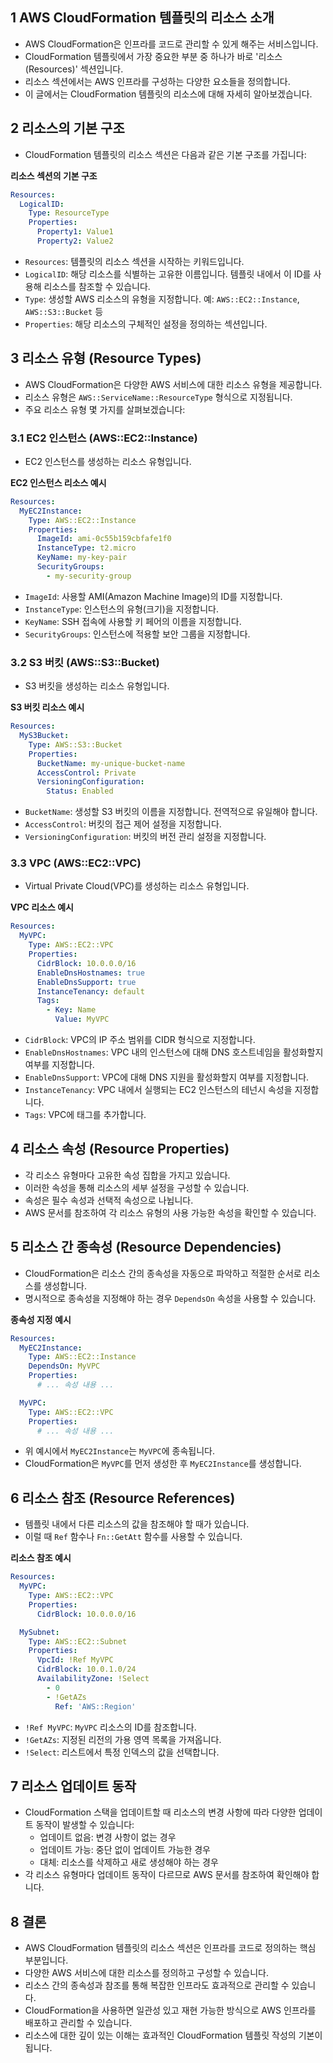 ## 1 AWS CloudFormation 템플릿의 리소스 소개

- AWS CloudFormation은 인프라를 코드로 관리할 수 있게 해주는 서비스입니다.
- CloudFormation 템플릿에서 가장 중요한 부분 중 하나가 바로 '리소스(Resources)' 섹션입니다.
- 리소스 섹션에서는 AWS 인프라를 구성하는 다양한 요소들을 정의합니다.
- 이 글에서는 CloudFormation 템플릿의 리소스에 대해 자세히 알아보겠습니다.



## 2 리소스의 기본 구조

- CloudFormation 템플릿의 리소스 섹션은 다음과 같은 기본 구조를 가집니다:



**리소스 섹션의 기본 구조**

```yaml
Resources:
  LogicalID:
    Type: ResourceType
    Properties:
      Property1: Value1
      Property2: Value2
```

- `Resources`: 템플릿의 리소스 섹션을 시작하는 키워드입니다.
- `LogicalID`: 해당 리소스를 식별하는 고유한 이름입니다. 템플릿 내에서 이 ID를 사용해 리소스를 참조할 수 있습니다.
- `Type`: 생성할 AWS 리소스의 유형을 지정합니다. 예: `AWS::EC2::Instance`, `AWS::S3::Bucket` 등
- `Properties`: 해당 리소스의 구체적인 설정을 정의하는 섹션입니다.



## 3 리소스 유형 (Resource Types)

- AWS CloudFormation은 다양한 AWS 서비스에 대한 리소스 유형을 제공합니다.
- 리소스 유형은 `AWS::ServiceName::ResourceType` 형식으로 지정됩니다.
- 주요 리소스 유형 몇 가지를 살펴보겠습니다:



### 3.1 EC2 인스턴스 (AWS::EC2::Instance)

- EC2 인스턴스를 생성하는 리소스 유형입니다.



**EC2 인스턴스 리소스 예시**

```yaml
Resources:
  MyEC2Instance:
    Type: AWS::EC2::Instance
    Properties:
      ImageId: ami-0c55b159cbfafe1f0
      InstanceType: t2.micro
      KeyName: my-key-pair
      SecurityGroups:
        - my-security-group
```

- `ImageId`: 사용할 AMI(Amazon Machine Image)의 ID를 지정합니다.
- `InstanceType`: 인스턴스의 유형(크기)을 지정합니다.
- `KeyName`: SSH 접속에 사용할 키 페어의 이름을 지정합니다.
- `SecurityGroups`: 인스턴스에 적용할 보안 그룹을 지정합니다.



### 3.2 S3 버킷 (AWS::S3::Bucket)

- S3 버킷을 생성하는 리소스 유형입니다.



**S3 버킷 리소스 예시**

```yaml
Resources:
  MyS3Bucket:
    Type: AWS::S3::Bucket
    Properties:
      BucketName: my-unique-bucket-name
      AccessControl: Private
      VersioningConfiguration:
        Status: Enabled
```

- `BucketName`: 생성할 S3 버킷의 이름을 지정합니다. 전역적으로 유일해야 합니다.
- `AccessControl`: 버킷의 접근 제어 설정을 지정합니다.
- `VersioningConfiguration`: 버킷의 버전 관리 설정을 지정합니다.



### 3.3 VPC (AWS::EC2::VPC)

- Virtual Private Cloud(VPC)를 생성하는 리소스 유형입니다.



**VPC 리소스 예시**

```yaml
Resources:
  MyVPC:
    Type: AWS::EC2::VPC
    Properties:
      CidrBlock: 10.0.0.0/16
      EnableDnsHostnames: true
      EnableDnsSupport: true
      InstanceTenancy: default
      Tags:
        - Key: Name
          Value: MyVPC
```

- `CidrBlock`: VPC의 IP 주소 범위를 CIDR 형식으로 지정합니다.
- `EnableDnsHostnames`: VPC 내의 인스턴스에 대해 DNS 호스트네임을 활성화할지 여부를 지정합니다.
- `EnableDnsSupport`: VPC에 대해 DNS 지원을 활성화할지 여부를 지정합니다.
- `InstanceTenancy`: VPC 내에서 실행되는 EC2 인스턴스의 테넌시 속성을 지정합니다.
- `Tags`: VPC에 태그를 추가합니다.



## 4 리소스 속성 (Resource Properties)

- 각 리소스 유형마다 고유한 속성 집합을 가지고 있습니다.
- 이러한 속성을 통해 리소스의 세부 설정을 구성할 수 있습니다.
- 속성은 필수 속성과 선택적 속성으로 나뉩니다.
- AWS 문서를 참조하여 각 리소스 유형의 사용 가능한 속성을 확인할 수 있습니다.



## 5 리소스 간 종속성 (Resource Dependencies)

- CloudFormation은 리소스 간의 종속성을 자동으로 파악하고 적절한 순서로 리소스를 생성합니다.
- 명시적으로 종속성을 지정해야 하는 경우 `DependsOn` 속성을 사용할 수 있습니다.



**종속성 지정 예시**

```yaml
Resources:
  MyEC2Instance:
    Type: AWS::EC2::Instance
    DependsOn: MyVPC
    Properties:
      # ... 속성 내용 ...

  MyVPC:
    Type: AWS::EC2::VPC
    Properties:
      # ... 속성 내용 ...
```

- 위 예시에서 `MyEC2Instance`는 `MyVPC`에 종속됩니다.
- CloudFormation은 `MyVPC`를 먼저 생성한 후 `MyEC2Instance`를 생성합니다.



## 6 리소스 참조 (Resource References)

- 템플릿 내에서 다른 리소스의 값을 참조해야 할 때가 있습니다.
- 이럴 때 `Ref` 함수나 `Fn::GetAtt` 함수를 사용할 수 있습니다.



**리소스 참조 예시**

```yaml
Resources:
  MyVPC:
    Type: AWS::EC2::VPC
    Properties:
      CidrBlock: 10.0.0.0/16

  MySubnet:
    Type: AWS::EC2::Subnet
    Properties:
      VpcId: !Ref MyVPC
      CidrBlock: 10.0.1.0/24
      AvailabilityZone: !Select 
        - 0
        - !GetAZs 
          Ref: 'AWS::Region'
```

- `!Ref MyVPC`: `MyVPC` 리소스의 ID를 참조합니다.
- `!GetAZs`: 지정된 리전의 가용 영역 목록을 가져옵니다.
- `!Select`: 리스트에서 특정 인덱스의 값을 선택합니다.



## 7 리소스 업데이트 동작

- CloudFormation 스택을 업데이트할 때 리소스의 변경 사항에 따라 다양한 업데이트 동작이 발생할 수 있습니다:
	- 업데이트 없음: 변경 사항이 없는 경우
	- 업데이트 가능: 중단 없이 업데이트 가능한 경우
	- 대체: 리소스를 삭제하고 새로 생성해야 하는 경우
- 각 리소스 유형마다 업데이트 동작이 다르므로 AWS 문서를 참조하여 확인해야 합니다.



## 8 결론

- AWS CloudFormation 템플릿의 리소스 섹션은 인프라를 코드로 정의하는 핵심 부분입니다.
- 다양한 AWS 서비스에 대한 리소스를 정의하고 구성할 수 있습니다.
- 리소스 간의 종속성과 참조를 통해 복잡한 인프라도 효과적으로 관리할 수 있습니다.
- CloudFormation을 사용하면 일관성 있고 재현 가능한 방식으로 AWS 인프라를 배포하고 관리할 수 있습니다.
- 리소스에 대한 깊이 있는 이해는 효과적인 CloudFormation 템플릿 작성의 기본이 됩니다.